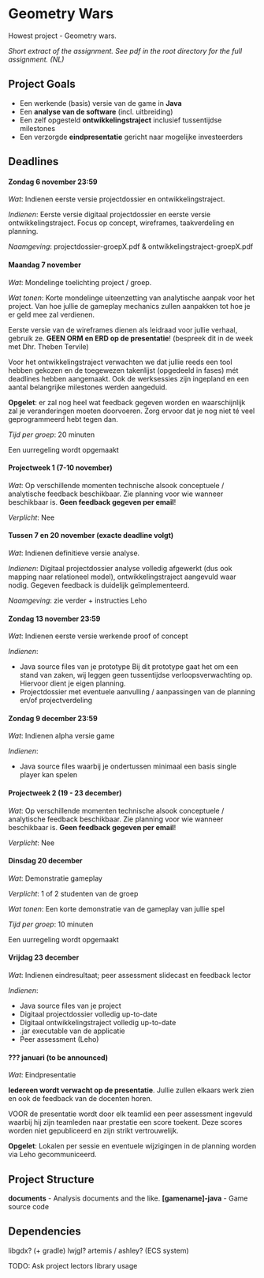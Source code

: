 # Geometry Wars
Howest project - Geometry wars. 

*Short extract of the assignment. See pdf in the root directory for the full assignment. (NL)*

## Project Goals
- Een werkende (basis) versie van de game in **Java**
- Een **analyse van de software** (incl. uitbreiding)
- Een zelf opgesteld **ontwikkelingstraject** inclusief tussentijdse milestones
- Een verzorgde **eindpresentatie** gericht naar mogelijke investeerders

## Deadlines
#### Zondag 6 november 23:59
*Wat*: Indienen eerste versie projectdossier en ontwikkelingstraject.

*Indienen*: Eerste versie digitaal projectdossier en eerste versie ontwikkelingstraject. Focus
op concept, wireframes, taakverdeling en planning.

*Naamgeving*: projectdossier-groepX.pdf & ontwikkelingstraject-groepX.pdf

#### Maandag 7 november
*Wat*: Mondelinge toelichting project / groep.

*Wat tonen*: Korte mondelinge uiteenzetting van analytische aanpak voor het project. Van hoe jullie de gameplay mechanics zullen aanpakken tot hoe je er geld mee zal verdienen. 

Eerste versie van de wireframes dienen als leidraad voor jullie verhaal, gebruik ze.
**GEEN ORM en ERD op de presentatie**! (bespreek dit in de week met Dhr. Theben Tervile)

Voor het ontwikkelingstraject verwachten we dat jullie reeds een tool hebben gekozen en de
toegewezen takenlijst (opgedeeld in fases) mét deadlines hebben aangemaakt. Ook de werksessies zijn ingepland en een aantal belangrijke milestones werden aangeduid.

**Opgelet**: er zal nog heel wat feedback gegeven worden en waarschijnlijk zal je veranderingen
moeten doorvoeren. Zorg ervoor dat je nog niet té veel geprogrammeerd hebt tegen dan.

*Tijd per groep*: 20 minuten

Een uurregeling wordt opgemaakt

#### Projectweek 1 (7-10 november)
*Wat*: Op verschillende momenten technische alsook conceptuele / analytische feedback beschikbaar. Zie planning voor wie wanneer beschikbaar is. **Geen feedback gegeven per email**!

*Verplicht*: Nee

#### Tussen 7 en 20 november (exacte deadline volgt)
*Wat*: Indienen definitieve versie analyse.

*Indienen*: Digitaal projectdossier analyse volledig afgewerkt (dus ook mapping naar relationeel model), ontwikkelingstraject aangevuld waar nodig. Gegeven feedback is duidelijk geïmplementeerd.

*Naamgeving*: zie verder + instructies Leho

#### Zondag 13 november 23:59
*Wat*: Indienen eerste versie werkende proof of concept

*Indienen*:
- Java source files van je prototype Bij dit prototype gaat het om een stand van zaken, wij
leggen geen tussentijdse verloopsverwachting op. Hiervoor dient je eigen planning.
- Projectdossier met eventuele aanvulling / aanpassingen van de planning en/of projectverdeling

#### Zondag 9 december 23:59
*Wat*: Indienen alpha versie game

*Indienen*:
- Java source files waarbij je ondertussen minimaal een basis single player kan spelen

#### Projectweek 2 (19 - 23 december)
*Wat*: Op verschillende momenten technische alsook conceptuele / analytische feedback beschikbaar. Zie planning voor wie wanneer beschikbaar is. **Geen feedback gegeven per email**!

*Verplicht*: Nee

#### Dinsdag 20 december
*Wat*: Demonstratie gameplay

*Verplicht*: 1 of 2 studenten van de groep

*Wat tonen*: Een korte demonstratie van de gameplay van jullie spel

*Tijd per groep*: 10 minuten

Een uurregeling wordt opgemaakt

#### Vrijdag 23 december
*Wat*: Indienen eindresultaat; peer assessment slidecast en feedback lector

*Indienen*:
- Java source files van je project
- Digitaal projectdossier volledig up-to-date
- Digitaal ontwikkelingstraject volledig up-to-date
- .jar executable van de applicatie
- Peer assessment (Leho)

#### ??? januari (to be announced)
*Wat*: Eindpresentatie

**Iedereen wordt verwacht op de presentatie**. Jullie zullen elkaars werk zien en ook de feedback
van de docenten horen.

VOOR de presentatie wordt door elk teamlid een peer assessment ingevuld waarbij hij zijn
teamleden naar prestatie een score toekent. Deze scores worden niet gepubliceerd en zijn strikt
vertrouwelijk.

**Opgelet**: Lokalen per sessie en eventuele wijzigingen in de planning worden via Leho
gecommuniceerd.

## Project Structure
**documents** - Analysis documents and the like.
**[gamename]-java** - Game source code

## Dependencies
libgdx? (+ gradle)
lwjgl?
artemis / ashley? (ECS system)

TODO: Ask project lectors library usage